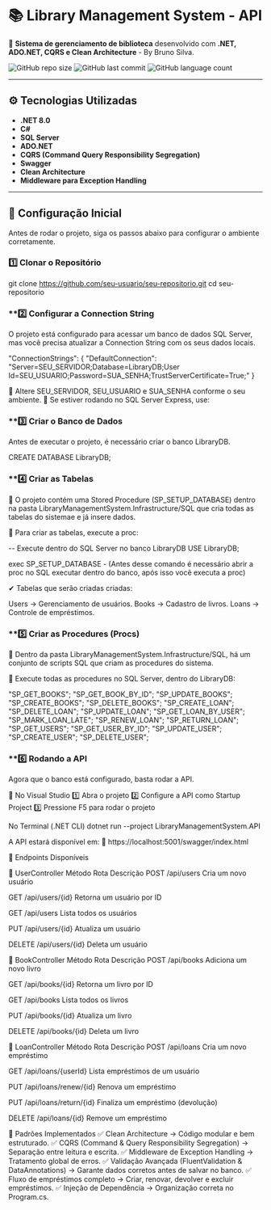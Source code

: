 # 📚 Library Management System - API

🚀 **Sistema de gerenciamento de biblioteca** desenvolvido com **.NET, ADO.NET, CQRS e Clean Architecture** - By Bruno Silva.

![GitHub repo size](https://img.shields.io/github/repo-size/seu-usuario/seu-repositorio?style=for-the-badge)
![GitHub last commit](https://img.shields.io/github/last-commit/seu-usuario/seu-repositorio?style=for-the-badge)
![GitHub language count](https://img.shields.io/github/languages/count/seu-usuario/seu-repositorio?style=for-the-badge)

---

## ⚙️ **Tecnologias Utilizadas**
- **.NET 8.0**
- **C#**
- **SQL Server**
- **ADO.NET**
- **CQRS (Command Query Responsibility Segregation)**
- **Swagger**
- **Clean Architecture**
- **Middleware para Exception Handling**

---

## 🚀 **Configuração Inicial**

Antes de rodar o projeto, siga os passos abaixo para configurar o ambiente corretamente.

### **1️⃣ Clonar o Repositório**

git clone https://github.com/seu-usuario/seu-repositorio.git
cd seu-repositorio

### **2️⃣ Configurar a Connection String
O projeto está configurado para acessar um banco de dados SQL Server, mas você precisa atualizar a Connection String com os seus dados locais.

"ConnectionStrings": {
  "DefaultConnection": "Server=SEU_SERVIDOR;Database=LibraryDB;User Id=SEU_USUARIO;Password=SUA_SENHA;TrustServerCertificate=True;"
}

🔹 Altere SEU_SERVIDOR, SEU_USUARIO e SUA_SENHA conforme o seu ambiente.
🔹 Se estiver rodando no SQL Server Express, use:

### **3️⃣ Criar o Banco de Dados

Antes de executar o projeto, é necessário criar o banco LibraryDB.

CREATE DATABASE LibraryDB;

### **4️⃣ Criar as Tabelas

📂 O projeto contém uma Stored Procedure (SP_SETUP_DATABASE) dentro na pasta LibraryManagementSystem.Infrastructure/SQL que cria todas as tabelas do sistemae e já insere dados.

📌 Para criar as tabelas, execute a proc:

-- Execute dentro do SQL Server no banco LibraryDB
USE LibraryDB;

exec SP_SETUP_DATABASE - (Antes desse comando é necessário abrir a proc no SQL executar dentro do banco, após isso você executa a proc)

✔ Tabelas que serão criadas criadas:

Users → Gerenciamento de usuários.
Books → Cadastro de livros.
Loans → Controle de empréstimos.

### **5️⃣ Criar as Procedures (Procs)
📂 Dentro da pasta LibraryManagementSystem.Infrastructure/SQL, há um conjunto de scripts SQL que criam as procedures do sistema.

🔹 Execute todas as procedures no SQL Server, dentro do LibraryDB:

"SP_GET_BOOKS";
"SP_GET_BOOK_BY_ID";
"SP_UPDATE_BOOKS";
"SP_CREATE_BOOKS";
"SP_DELETE_BOOKS";
"SP_CREATE_LOAN";
"SP_DELETE_LOAN";
"SP_UPDATE_LOAN";
"SP_GET_LOAN_BY_USER";
"SP_MARK_LOAN_LATE";
"SP_RENEW_LOAN";
"SP_RETURN_LOAN";
"SP_GET_USERS";
"SP_GET_USER_BY_ID";
"SP_UPDATE_USER";
"SP_CREATE_USER";
"SP_DELETE_USER";

### **6️⃣ Rodando a API

Agora que o banco está configurado, basta rodar a API.

🔹 No Visual Studio
1️⃣ Abra o projeto
2️⃣ Configure a API como Startup Project
3️⃣ Pressione F5 para rodar o projeto

No Terminal (.NET CLI)
dotnet run --project LibraryManagementSystem.API

A API estará disponível em:
📌 https://localhost:5001/swagger/index.html

🎯 Endpoints Disponíveis

🔹 UserController
Método	Rota	Descrição
POST	/api/users	Cria um novo usuário

GET	/api/users/{id}	Retorna um usuário por ID

GET	/api/users	Lista todos os usuários

PUT	/api/users/{id}	Atualiza um usuário

DELETE	/api/users/{id}	Deleta um usuário

🔹 BookController
Método	Rota	Descrição
POST	/api/books	Adiciona um novo livro

GET	/api/books/{id}	Retorna um livro por ID

GET	/api/books	Lista todos os livros

PUT	/api/books/{id}	Atualiza um livro

DELETE	/api/books/{id}	Deleta um livro

🔹 LoanController
Método	Rota	Descrição
POST	/api/loans	Cria um novo empréstimo

GET	/api/loans/{userId}	Lista empréstimos de um usuário

PUT	/api/loans/renew/{id}	Renova um empréstimo

PUT	/api/loans/return/{id}	Finaliza um empréstimo (devolução)

DELETE	/api/loans/{id}	Remove um empréstimo

📌 Padrões Implementados
✅ Clean Architecture → Código modular e bem estruturado.
✅ CQRS (Command & Query Responsibility Segregation) → Separação entre leitura e escrita.
✅ Middleware de Exception Handling → Tratamento global de erros.
✅ Validação Avançada (FluentValidation & DataAnnotations) → Garante dados corretos antes de salvar no banco.
✅ Fluxo de empréstimos completo → Criar, renovar, devolver e excluir empréstimos.
✅ Injeção de Dependência → Organização correta no Program.cs.


